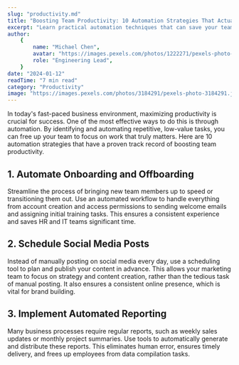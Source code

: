 ```yaml
---
slug: "productivity.md"
title: "Boosting Team Productivity: 10 Automation Strategies That Actually Work"
excerpt: "Learn practical automation techniques that can save your team hours of manual work every week."
author:
    {
        name: "Michael Chen",
        avatar: "https://images.pexels.com/photos/1222271/pexels-photo-1222271.jpeg?auto=compress&cs=tinysrgb&w=100",
        role: "Engineering Lead",
    }
date: "2024-01-12"
readTime: "7 min read"
category: "Productivity"
image: "https://images.pexels.com/photos/3184291/pexels-photo-3184291.jpeg?auto=compress&cs=tinysrgb&w=1260"
---
```


In today's fast-paced business environment, maximizing productivity is crucial for success. One of the most effective ways to do this is through automation. By identifying and automating repetitive, low-value tasks, you can free up your team to focus on work that truly matters. Here are 10 automation strategies that have a proven track record of boosting team productivity.

## 1. Automate Onboarding and Offboarding

Streamline the process of bringing new team members up to speed or transitioning them out. Use an automated workflow to handle everything from account creation and access permissions to sending welcome emails and assigning initial training tasks. This ensures a consistent experience and saves HR and IT teams significant time.

## 2. Schedule Social Media Posts

Instead of manually posting on social media every day, use a scheduling tool to plan and publish your content in advance. This allows your marketing team to focus on strategy and content creation, rather than the tedious task of manual posting. It also ensures a consistent online presence, which is vital for brand building.

## 3. Implement Automated Reporting

Many business processes require regular reports, such as weekly sales updates or monthly project summaries. Use tools to automatically generate and distribute these reports. This eliminates human error, ensures timely delivery, and frees up employees from data compilation tasks.

